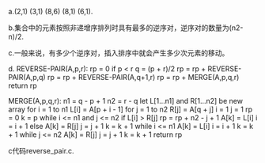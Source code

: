 
a.(2,1) (3,1) (8,6) (8,1) (6,1).

b.集合中的元素按照非递增序排列时具有最多的逆序对，逆序对的数量为(n2-n)/2.
	
c.一般来说，有多少个逆序对，插入排序中就会产生多少次元素的移动。
	
d.
REVERSE-PAIR(A,p,r):
rp = 0
if p < r
    q = (p + r)/2
    rp = rp + REVERSE-PAIR(A,p,q)
    rp = rp + REVERSE-PAIR(A,q+1,r)
    rp = rp + MERGE(A,p,q,r)
return rp

MERGE(A,p,q,r):
n1 = q - p + 1
n2 = r - q
let L[1...n1] and R[1...n2] be new array
for i = 1 to n1
    L[i] = A[p + i - 1]
for j = 1 to n2
    R[j] = A[q + j]
i = 1
j = 1
rp = 0
k = p
while i <= n1 and j <= n2
    if L[i] > R[j]
        rp = rp + n2 - j + 1
        A[k] = L[i]
        i = i + 1
    else A[k] = R[j]
        j = j + 1
    k = k + 1
while i <= n1
    A[k] = L[i]
    i = i + 1
    k = k + 1
while j <= n2
    A[k] = R[j]
    j = j + 1
    k = k + 1
return rp

c代码reverse_pair.c.
